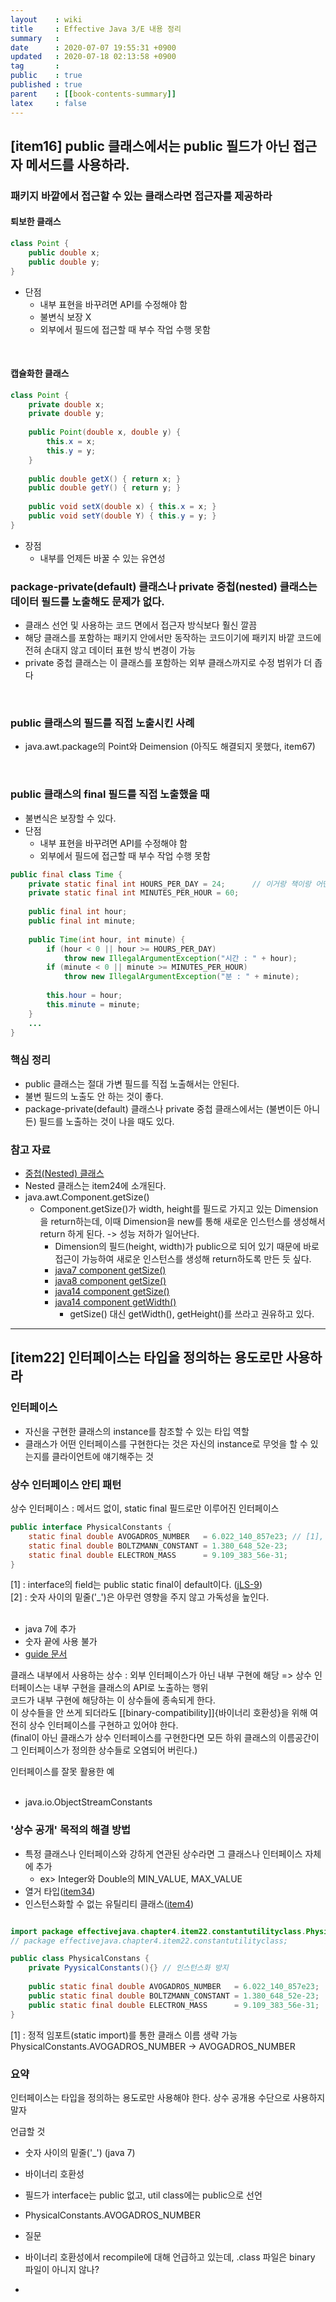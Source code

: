 ```yaml
---
layout    : wiki
title     : Effective Java 3/E 내용 정리
summary   : 
date      : 2020-07-07 19:55:31 +0900
updated   : 2020-07-18 02:13:58 +0900
tag       : 
public    : true
published : true
parent    : [[book-contents-summary]]
latex     : false
---
```


## [item16] public 클래스에서는 public 필드가 아닌 접근자 메서드를 사용하라.

### 패키지 바깥에서 접근할 수 있는 클래스라면 접근자를 제공하라
#### 퇴보한 클래스
```{.java .numberLines}
class Point {
	public double x;
	public double y;
}
```
- 단점
	- 내부 표현을 바꾸려면 API를 수정해야 함
	- 불변식 보장 X
	- 외부에서 필드에 접근할 때 부수 작업 수행 못함  
<br>

#### 캡슐화한 클래스

```{.java .numberLines}
class Point {
	private double x;
	private double y;
	
	public Point(double x, double y) {
		this.x = x;
		this.y = y;
	}
	
	public double getX() { return x; }
	public double getY() { return y; }
	
	public void setX(double x) { this.x = x; }
	public void setY(double Y) { this.y = y; }
}
```
- 장점
	- 내부를 언제든 바꿀 수 있는 유연성

### package-private(default) 클래스나 private 중첩(nested) 클래스는 데이터 필드를 노출해도 문제가 없다.
- 클래스 선언 및 사용하는 코드 면에서 접근자 방식보다 훨신 깔끔
- 해당 클래스를 포함하는 패키지 안에서만 동작하는 코드이기에 패키지 바깥 코드에 전혀 손대지 않고 데이터 표현 방식 변경이 가능
- private 중첩 클래스는 이 클래스를 포함하는 외부 클래스까지로 수정 범위가 더 좁다
<br>
 
### public 클래스의 필드를 직접 노출시킨 사례
- java.awt.package의 Point와 Deimension (아직도 해결되지 못했다, item67)
<br>

### public 클래스의 final 필드를 직접 노출했을 때

- 불변식은 보장할 수 있다.
- 단점
	- 내부 표현을 바꾸려면 API를 수정해야 함
	- 외부에서 필드에 접근할 때 부수 작업 수행 못함  

```{.java .numberLines}
public final class Time {
	private static final int HOURS_PER_DAY = 24;      // 이거랑 책이랑 어떤게 가독성이 높은지, 더 많이 쓰이는지
	private static final int MINUTES_PER_HOUR = 60;
	
	public final int hour;
	public final int minute;
	
	public Time(int hour, int minute) {
		if (hour < 0 || hour >= HOURS_PER_DAY)
			throw new IllegalArgumentException("시간 : " + hour);
		if (minute < 0 || minute >= MINUTES_PER_HOUR)
			throw new IllegalArgumentException("분 : " + minute);
			
		this.hour = hour;
		this.minute = minute;
	}
	...
}
```

### 핵심 정리
- public 클래스는 절대 가변 필드를 직접 노출해서는 안된다.
- 불변 필드의 노출도 안 하는 것이 좋다.
- package-private(default) 클래스나 private 중첩 클래스에서는 (불변이든 아니든) 필드를 노출하는 것이 나을 때도 있다.

### 참고 자료
- [중첩(Nested) 클래스](https://docs.oracle.com/javase/tutorial/java/javaOO/nested.html)
- Nested 클래스는 item24에 소개된다.
- java.awt.Component.getSize()
	- Component.getSize()가 width, height를 필드로 가지고 있는 Dimension을 return하는데, 이때 Dimension을 new를 통해 새로운 인스턴스를 생성해서 return 하게 된다. -> 성능 저하가 일어난다.
		- Dimension의 필드(height, width)가 public으로 되어 있기 때문에 바로 접근이 가능하여 새로운 인스턴스를 생성해 return하도록 만든 듯 싶다.
		- [java7 component getSize()](https://docs.oracle.com/javase/7/docs/api/java/awt/Component.html#getSize())
		- [java8 component getSize()](https://docs.oracle.com/javase/8/docs/api/java/awt/Component.html#getSize--)
		- [java14 component getSize()](https://docs.oracle.com/en/java/javase/14/docs/api/java.desktop/java/awt/Component.html#getSize())
		- [java14 component getWidth()](https://docs.oracle.com/en/java/javase/14/docs/api/java.desktop/java/awt/Component.html#getWidth())
			- getSize() 대신 getWidth(), getHeight()를 쓰라고 권유하고 있다.  

---

## [item22] 인터페이스는 타입을 정의하는 용도로만 사용하라

### 인터페이스
- 자신을 구현한 클래스의 instance를 참조할 수 있는 타입 역할
- 클래스가 어떤 인터페이스를 구현한다는 것은 자신의 instance로 무엇을 할 수 있는지를 클라이언트에 얘기해주는 것

### 상수 인터페이스 안티 패턴
상수 인터페이스 : 메서드 없이, static final 필드로만 이루어진 인터페이스

```{.java .numberLines}
public interface PhysicalConstants {
	static final double AVOGADROS_NUMBER   = 6.022_140_857e23; // [1], [2]
	static final double BOLTZMANN_CONSTANT = 1.380_648_52e-23; 
	static final double ELECTRON_MASS      = 9.109_383_56e-31;
}
```
[1] : interface의 field는 public static final이 default이다. ([jLS-9](https://docs.oracle.com/javase/specs/jls/se7/html/jls-9.html#jls-9.3))  
[2] : 숫자 사이의 밑줄('_')은 아무런 영향을 주지 않고 가독성을 높인다.  
<br>  

- java 7에 추가  
- 숫자 끝에 사용 불가  
- [guide 문서](https://docs.oracle.com/javase/7/docs/technotes/guides/language/underscores-literals.html)


클래스 내부에서 사용하는 상수 : 외부 인터페이스가 아닌 내부 구현에 해당 => 상수 인터페이스는 내부 구현을 클래스의 API로 노출하는 행위  
코드가 내부 구현에 해당하는 이 상수들에 종속되게 한다.  
이 상수들을 안 쓰게 되더라도 [[binary-compatibility]]{바이너리 호환성}을 위해 여전히 상수 인터페이스를 구현하고 있어야 한다.  
(final이 아닌 클래스가 상수 인터페이스를 구현한다면 모든 하위 클래스의 이름공간이 그 인터페이스가 정의한 상수들로 오염되어 버린다.)  


인터페이스를 잘못 활용한 예    
<br>   
- java.io.ObjectStreamConstants

### '상수 공개' 목적의 해결 방법
- 특정 클래스나 인터페이스와 강하게 연관된 상수라면 그 클래스나 인터페이스 자체에 추가
	- ex> Integer와 Double의 MIN_VALUE, MAX_VALUE
- 열거 타입([item34](https://github.com/JAVA-JIKIMI/EFFECTIVE-JAVA3/wiki/item-34))
- 인스턴스화할 수 없는 유틸리티 클래스([item4](https://github.com/JAVA-JIKIMI/EFFECTIVE-JAVA3/wiki/item-4))
 

```{.java .numberLines}

import package effectivejava.chapter4.item22.constantutilityclass.PhysicalConstants.*; // [1]
// package effectivejava.chapter4.item22.constantutilityclass;

public class PhysicalConstans {
	private PyysicalConstants(){} // 인스턴스화 방지
	
	public static final double AVOGADROS_NUMBER   = 6.022_140_857e23;
	public static final double BOLTZMANN_CONSTANT = 1.380_648_52e-23;
	public static final double ELECTRON_MASS      = 9.109_383_56e-31;
}
```
[1] : 정적 임포트(static import)를 통한 클래스 이름 생략 가능  
PhysicalConstants.AVOGADROS_NUMBER -> AVOGADROS_NUMBER


### 요약
인터페이스는 타입을 정의하는 용도로만 사용해야 한다. 상수 공개용 수단으로 사용하지 말자


언급할 것
- 숫자 사이의 밑줄('_') (java 7)
- 바이너리 호환성
- 필드가 interface는 public 없고, util class에는 public으로 선언
- PhysicalConstants.AVOGADROS_NUMBER

- 질문
- 바이너리 호환성에서 recompile에 대해 언급하고 있는데, .class 파일은 binary 파일이 아니지 않나?
- 
